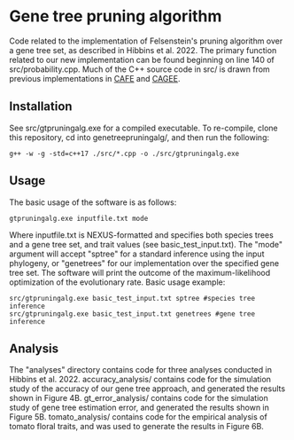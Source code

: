 # Gene tree pruning algorithm

Code related to the implementation of Felsenstein's pruning algorithm over a gene tree set, as described in Hibbins et al. 2022. The primary function related to our new implementation can be found beginning on line 140 of src/probability.cpp. Much of the C++ source code in src/ is drawn from previous implementations in [CAFE](https://github.com/hahnlab/CAFE) and [CAGEE](https://github.com/hahnlab/CAGEE). 

## Installation 

See src/gtpruningalg.exe for a compiled executable. To re-compile, clone this repository, cd into genetreepruningalg/, and then run the following: 

    g++ -w -g -std=c++17 ./src/*.cpp -o ./src/gtpruningalg.exe

## Usage

The basic usage of the software is as follows: 

    gtpruningalg.exe inputfile.txt mode
    
Where inputfile.txt is NEXUS-formatted and specifies both species trees and a gene tree set, and trait values (see basic_test_input.txt). The "mode" argument will accept "sptree" for a standard inference using the input phylogeny, or "genetrees" for our implementation over the specified gene tree set. The software will print the outcome of the maximum-likelihood optimization of the evolutionary rate. Basic usage example: 

    src/gtpruningalg.exe basic_test_input.txt sptree #species tree inference
    src/gtpruningalg.exe basic_test_input.txt genetrees #gene tree inference
    
## Analysis 

The "analyses" directory contains code for three analyses conducted in Hibbins et al. 2022. accuracy_analysis/ contains code for the simulation study of the accuracy of our gene tree approach, and generated the results shown in Figure 4B. gt_error_analysis/ contains code for the simulation study of gene tree estimation error, and generated the results shown in Figure 5B. tomato_analysis/ contains code for the empirical analysis of tomato floral traits, and was used to generate the results in Figure 6B. 


